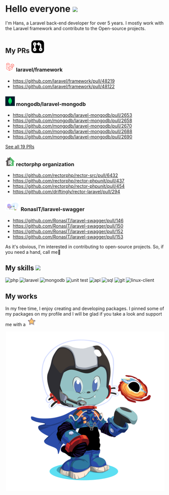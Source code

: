 # Hello everyone <img src="https://user-images.githubusercontent.com/74038190/214644152-52f47eb3-5e31-4f47-8758-05c9468d5596.gif" height="40"/>

I'm Hans, a Laravel back-end developer for over 5 years. I mostly work with the Laravel framework and contribute to the Open-source projects.

## My PRs <img src="./assets/pr-icon.png" height="40"/>

### <img src="./assets/laravel-logo.png" height="30"/> laravel/framework
- https://github.com/laravel/framework/pull/48219
- https://github.com/laravel/framework/pull/48122

### <img src="./assets/laravel-mongodb.jpg" height="30"/> mongodb/laravel-mongodb
- https://github.com/mongodb/laravel-mongodb/pull/2653
- https://github.com/mongodb/laravel-mongodb/pull/2658
- https://github.com/mongodb/laravel-mongodb/pull/2670
- https://github.com/mongodb/laravel-mongodb/pull/2688
- https://github.com/mongodb/laravel-mongodb/pull/2690

[See all 19 PRs](https://github.com/mongodb/laravel-mongodb/pulls?q=is%3Apr+author%3Ahans-thomas)

### <img src="./assets/rector.png" height="30"/> rectorphp organization
- https://github.com/rectorphp/rector-src/pull/6432
- https://github.com/rectorphp/rector-phpunit/pull/437
- https://github.com/rectorphp/rector-phpunit/pull/454
- https://github.com/driftingly/rector-laravel/pull/294

### <img src="./assets/laravel-swagger.svg" height="30"/> RonasIT/laravel-swagger
- https://github.com/RonasIT/laravel-swagger/pull/146
- https://github.com/RonasIT/laravel-swagger/pull/150
- https://github.com/RonasIT/laravel-swagger/pull/152
- https://github.com/RonasIT/laravel-swagger/pull/153

As it's obvious, I'm interested in contributing to open-source projects. So, if you need a hand, call me🤙

## My skills <img src="https://user-images.githubusercontent.com/74038190/212284087-bbe7e430-757e-4901-90bf-4cd2ce3e1852.gif" height="40"/>

<div>
<img width="50" height="50" src="https://img.icons8.com/stickers/50/php.png" alt="php"/>
<img width="50" height="50" src="https://img.icons8.com/stickers/50/laravel.png" alt="laravel"/>
<img width="48" height="48" src="https://img.icons8.com/color/48/mongodb.png" alt="mongodb"/>
<img width="50" height="50" src="https://img.icons8.com/stickers/50/test.png" alt="unit test"/>
<img width="50" height="50" src="https://img.icons8.com/stickers/50/api.png" alt="api"/>
<img width="50" height="50" src="https://img.icons8.com/stickers/50/sql.png" alt="sql"/>
<img width="48" height="48" src="https://img.icons8.com/pulsar-gradient/48/git.png" alt="git"/>
<img width="50" height="50" src="https://img.icons8.com/stickers/50/linux-client.png" alt="linux-client"/>
<div/>

## My works
In my free time, I enjoy creating and developing packages. I pinned some of my packages on my profile and I will be glad if you take a look and support me with a <img src="./assets/star.gif" height="30"/>

<div align="center">
  <img src="./assets/octocat-1733904581028.png" height="500"/>
</div>

